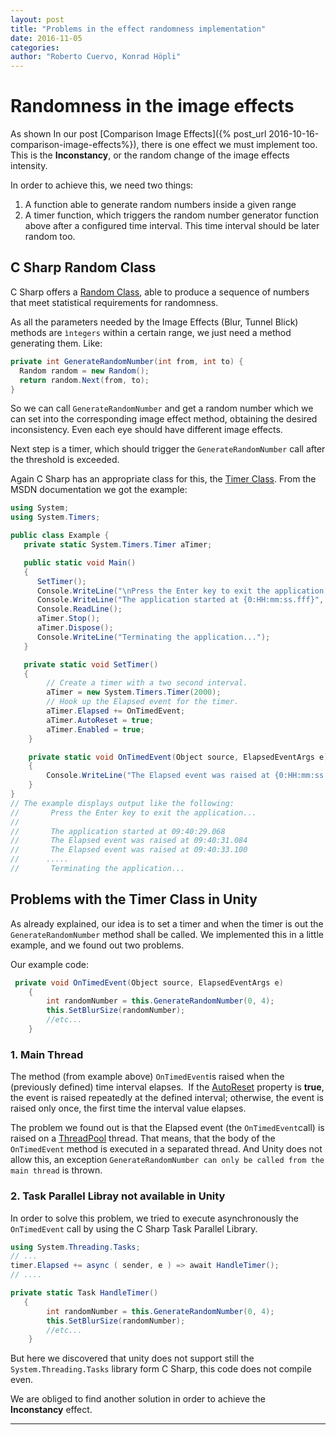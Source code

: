 ```yaml
---
layout: post
title: "Problems in the effect randomness implementation"
date: 2016-11-05
categories:
author: "Roberto Cuervo, Konrad Höpli"
---
```

# Randomness in the image effects

As shown In our post [Comparison Image Effects]({% post_url 2016-10-16-comparison-image-effects%}), there is one effect we must implement too. This is the **Inconstancy**, or the random change of the image effects intensity. 

In order to achieve this, we need two things:

1. A function able to generate random numbers inside a given range
2. A timer function, which triggers the random number generator function above after a configured time interval. This time interval should be later random too.

## C Sharp Random Class

C Sharp offers a [Random Class](https://msdn.microsoft.com/en-us/library/system.random(v=vs.110).aspx), able to produce a sequence of numbers that meet statistical requirements for randomness.

As all the parameters needed by the Image Effects (Blur, Tunnel Blick) methods are ```ìntegers``` within a certain range, we just need a method generating them. Like:

````c#
private int GenerateRandomNumber(int from, int to) {
  Random random = new Random();
  return random.Next(from, to);
}
````

So we can call ```GenerateRandomNumber``` and get a random number which we can set into the corresponding image effect method, obtaining the desired inconsistency. Even each eye should have different image effects.

Next step is a timer, which should trigger the ```GenerateRandomNumber``` call after the threshold is exceeded. 

Again C Sharp has an appropriate class for this, the [Timer Class](https://msdn.microsoft.com/en-us/library/system.timers.timer(v=vs.110).aspx). From the MSDN documentation we got the example:

````c#
using System;
using System.Timers;

public class Example {
   private static System.Timers.Timer aTimer;

   public static void Main()
   {
      SetTimer();
      Console.WriteLine("\nPress the Enter key to exit the application...\n");
      Console.WriteLine("The application started at {0:HH:mm:ss.fff}", DateTime.Now);
      Console.ReadLine();
      aTimer.Stop();
      aTimer.Dispose();
      Console.WriteLine("Terminating the application...");
   }

   private static void SetTimer()
   {
        // Create a timer with a two second interval.
        aTimer = new System.Timers.Timer(2000);
        // Hook up the Elapsed event for the timer. 
        aTimer.Elapsed += OnTimedEvent;
        aTimer.AutoReset = true;
        aTimer.Enabled = true;
    }

    private static void OnTimedEvent(Object source, ElapsedEventArgs e)
    {
        Console.WriteLine("The Elapsed event was raised at {0:HH:mm:ss.fff}", e.SignalTime);
    }
}
// The example displays output like the following:
//       Press the Enter key to exit the application...
//
//       The application started at 09:40:29.068
//       The Elapsed event was raised at 09:40:31.084
//       The Elapsed event was raised at 09:40:33.100
//		.....
//       Terminating the application...
````

## Problems with the Timer Class in Unity

As already explained, our idea is to set a timer and when the timer is out the ``GenerateRandomNumber`` method shall be called. We implemented this in a little example, and we found out two problems.

Our example code:

````c#
 private void OnTimedEvent(Object source, ElapsedEventArgs e)
    {
    	int randomNumber = this.GenerateRandomNumber(0, 4);
   		this.SetBlurSize(randomNumber);
   		//etc...
    }
````

### 1. Main Thread

The method (from example above) ```OnTimedEvent```is raised when the (previously defined) time interval elapses.  If the [AutoReset](https://msdn.microsoft.com/en-us/library/system.timers.timer.autoreset(v=vs.110).aspx) property is **true**, the event is raised repeatedly at the defined interval; otherwise, the event is raised only once, the first time the interval value elapses.

The problem we found out is that the Elapsed event (the ``OnTimedEvent``call) is raised on a [ThreadPool](https://msdn.microsoft.com/en-us/library/system.threading.threadpool(v=vs.110).aspx) thread. That means, that the body of the ``OnTimedEvent`` method is executed in a separated thread. And Unity does not allow this, an exception ````GenerateRandomNumber can only be called from the main thread````  is thrown.

### 2. Task Parallel Libray not available in Unity

In order to solve this problem, we tried to execute asynchronously the ``OnTimedEvent`` call by using the C Sharp Task Parallel Library.

````c#
using System.Threading.Tasks;
// ...
timer.Elapsed += async ( sender, e ) => await HandleTimer();
// ....

private static Task HandleTimer()
   {
  		int randomNumber = this.GenerateRandomNumber(0, 4);
   		this.SetBlurSize(randomNumber);
   		//etc...
	}
````

But here we discovered that unity does not support still the ```System.Threading.Tasks``` library form C Sharp, this code does not compile even.

We are obliged to find another solution in order to achieve the **Inconstancy** effect.

---